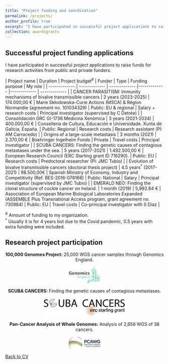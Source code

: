 ```yaml
---
title: "Project funding and coordination"
permalink: /projects/
author_profile: true
excerpt: "I have participated in successful project applications to raise funds for research activities from public and private funders."
collection: awardsgrants
---
```



## Successful project funding applications
I have participated in successful project applications to raise funds for research activities from public and private funders.

| Project name  | Duration | Project budget<sup>#</sup>  | Funder | Type | Funding purpose | My role | 
| ------------- | ------------- | ------------- |------------- |------------- | ------------- | 
| CANCER PARASITISM: Immunity mechanisms of bivalve transmissible cancers | 2 years (2023-2025) | 174.000,00 € | Marie Skłodowska-Curie Actions (MSCA) & Région Normandie (agreement no. 101034329) | Public: EU & regional | Salary + research costs | Principal investigator (supervised by C Detrée) | 
| Consolidación GRC GI-1736 Medicina Xenómica | 3 years (2021-2024) | 400.000,00 € | Consellería de Cultura, Educación e Universidade. Xunta de Galicia, España. | Public: Regional  | Research costs | Research assistant (PI: AM Carracedo) | 
| Origins of a large-scale metastasis | 3 months (2021) | 2.370,00 € | Boehringer Ingelheim Fonds | Private | Travel costs | Principal investigator |
| SCUBA CANCERS: Finding the genetic causes of contagious metastases under the sea. | 5 years (2017-2021) | 1.492.500,00 € | European Research Council (ERC Starting grant ID 716290). | Public: EU | Research costs | Predoctoral researcher (PI: JMC Tubío) | 
| Evolution of bivalve transmissible cancers (doctoral thesis project) | 4.5 years<sup>*</sup> (2017-2021) | 98.500,00€ | Spanish Ministry of Economy, Industry and Competitivity (Ref. BES-2016-078166) | Public: National | Salary | Principal investigator (supervised by JMC Tubio) | 
| EMERALD NEO: Finding the clonal structure of cockle cancer on Ireland. | 1 month (2019) | 5,992.84 € | Association of European Marine Biological Laboratories Expanded (ASSEMBLE Plus Transnational Access program, grant agreement no. 730984) | Public: EU | Travel costs | Co-principal investigator with S Diaz | 

<sup>#</sup> Amount of funding to my organization.  
<sup>*</sup> Usually it is for 4 years but due to the Covid pandemic, 0.5 years with extra funding were included.

## Research project participation
<body>
<center>
  <p><b>100,000 Genomes Project:</b> 25,000 WGS cancer samples through Genomics England.<br></p>
<a href="https://www.genomicsengland.co.uk/" target="_blank"> 
<img src="/images/logos/GenomicsEngland_logo.png" alt="Genomics England logo" width="100" height="51" /> 
</a>
  <p><b>SCUBA CANCERS:</b> Finding the genetic causes of contagious metastases.<br></p>
<a href="http://www.scubacancers.org/" target="_blank"> 
<img align="center" src="/images/logos/ScubaCancersERClogo.png" alt="Scuba Cancers logo" width="270" height="61" /> 
</a>
  <p><b>Pan-Cancer Analysis of Whole Genomes:</b> Analysis of 2,658 WGS of 38 cancers.<br></p>
<a href="https://docs.icgc.org/pcawg/" target="_blank"> 
<img align="center" src="/images/logos/pcawg_logo.png" alt="PCAWG logo" width="102" height="41" /> 
</a>
</center>
</body>


[Back to CV](https://albruzos.github.io/cv/)  

